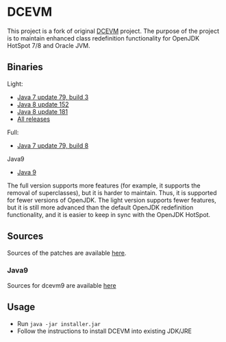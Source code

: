 # DCEVM

This project is a fork of original [DCEVM](http://ssw.jku.at/dcevm/) project. The purpose of the project is to maintain enhanced class redefinition functionality for OpenJDK HotSpot 7/8 and Oracle JVM.

## Binaries


Light:
 * [Java 7 update 79, build 3](https://github.com/dcevm/dcevm/releases/download/light-jdk7u79%2B3/DCEVM-light-7u79-installer.jar)
 * [Java 8 update 152](https://github.com/dcevm/dcevm/releases/download/light-jdk8u152/DCEVM-8u152-installer.jar)
 * [Java 8 update 181](https://github.com/dcevm/dcevm/releases/download/light-jdk8u181%2B2/DCEVM-8u181-installer-build2.jar)
 * [All releases](https://github.com/dcevm/dcevm/releases)
 
Full:
 * [Java 7 update 79, build 8](https://github.com/dcevm/dcevm/releases/download/full-jdk7u79%2B8/DCEVM-full-7u79-installer.jar)
 
Java9
 * [Java 9](https://github.com/HotswapProjects/openjdk-jdk9/releases)
 
The full version supports more features (for example, it supports the removal of superclasses), but it is harder to maintain. Thus, it is supported for fewer versions of OpenJDK. The light version supports fewer features, but it is still more advanced than the default OpenJDK redefinition functionality, and it is easier to keep in sync with the OpenJDK HotSpot.


## Sources

Sources of the patches are available [here](https://github.com/dcevm/dcevm).

### Java9

Sources for dcevm9 are available [here](https://github.com/HotswapProjects/openjdk-jdk9/tree/dcevm)

## Usage

* Run `java -jar installer.jar`
* Follow the instructions to install DCEVM into existing JDK/JRE
